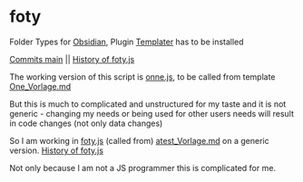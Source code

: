 # foty
Folder Types for [Obsidian](https://obsidian.md/), Plugin [Templater](https://github.com/SilentVoid13/Templater) has to be installed

[Commits main](https://github.com/MonikaLobinger/foty/commits/main) || [History of foty.js](https://github.com/MonikaLobinger/foty/commits/main/_scripts/foty.js)

The working version of this script is [onne.js](https://github.com/MonikaLobinger/foty/blob/main/_scripts/onne.js), to be called from template [One_Vorlage.md](https://github.com/MonikaLobinger/foty/blob/main/_vorlagen/One_Vorlage.md)

But this is much to complicated and unstructured for my taste and it is not generic - changing my needs or being used for other users needs will result in code changes (not only data changes)

So I am working in [foty.js](https://github.com/MonikaLobinger/foty/blob/main/_scripts/foty.js)  (called from) [atest_Vorlage.md](https://github.com/MonikaLobinger/foty/blob/main/_vorlagen/atest_Vorlage.md) on a generic version. [History of foty.js](https://github.com/MonikaLobinger/foty/commits/main/_scripts/foty.js)

Not only because  I am not a JS programmer this is complicated for me.


